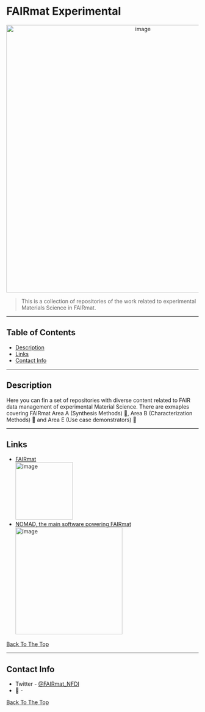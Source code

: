 # FAIRmat Experimental
<p align="center">
<img width="700" alt="image" src=https://user-images.githubusercontent.com/64071335/186448118-a2ffca84-9b24-4ece-804b-203622d7033d.png>

> This is a collection of repositories of the work related to experimental Materials Science in FAIRmat.

---

## Table of Contents

- [Description](#description)
- [Links](#links)
- [Contact Info](#author-info)

---

## Description

Here you can fin a set of repositories with diverse content related to FAIR data management of experimental Material Science. There are exmaples covering FAIRmat Area A (Synthesis Methods) :diamond_shape_with_a_dot_inside:, Area B (Characterization Methods) :microscope: and Area E (Use case demonstrators) :battery:

---


## Links 

- [FAIRmat](https://www.fairmat-nfdi.eu/fairmat/consortium)  
  [<img width="150" alt="image" src="https://user-images.githubusercontent.com/64071335/186441964-46315496-60c0-4024-a5dd-ba925deef512.png"> ](https://www.fairmat-nfdi.eu/fairmat/consortium) 
- [NOMAD, the main software powering FAIRmat](https://nomad-lab.eu/)  
  [<img width="280" alt="image" src="https://user-images.githubusercontent.com/64071335/186446332-cbc0339a-b782-4e7a-ab43-ef4949f5cef2.png">](https://nomad-lab.eu/)


[Back To The Top](#fairmat-experimental)

---

## Contact Info

- Twitter - [@FAIRmat_NFDI](https://twitter.com/FAIRmat_NFDI)
- :email: - 

[Back To The Top](#fairmat-experimental)
<!--

**Here are some ideas to get you started:**

🙋‍♀️ A short introduction - what is your organization all about?
🌈 Contribution guidelines - how can the community get involved?
👩‍💻 Useful resources - where can the community find your docs? Is there anything else the community should know?
🍿 Fun facts - what does your team eat for breakfast?
🧙 Remember, you can do mighty things with the power of [Markdown](https://docs.github.com/github/writing-on-github/getting-started-with-writing-and-formatting-on-github/basic-writing-and-formatting-syntax)
-->
